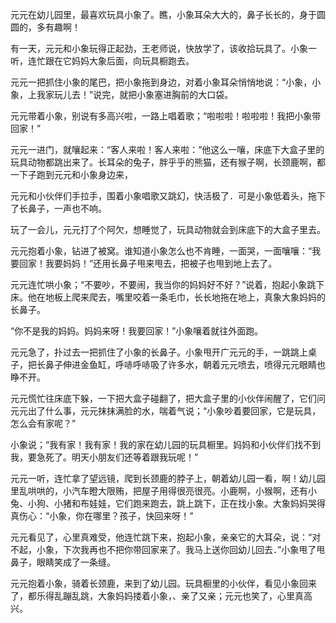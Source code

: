元元在幼儿园里，最喜欢玩具小象了。瞧，小象耳朵大大的，鼻子长长的，身于圆圆的，多有趣啊！

有一天，元元和小象玩得正起劲，王老师说，快放学了，该收拾玩具了。小象一听，连忙跟在它妈妈大象后面，向玩具橱跑去。

元元一把抓住小象的尾巴，把小象拖到身边，对着小象耳朵悄悄地说：“小象，小象，上我家玩儿去！”说完，就把小象塞进胸前的大口袋。

元元带着小象，别说有多高兴啦，一路上唱着歌；“啦啦啦！啦啦啦！我把小象带回家！”

元元一进门，就嚷起来：“客人来啦！客人来啦：”他这么一嚷，床底下大盒子里的玩具动物都跳出来了。长耳朵的兔子，胖乎乎的熊猫，还有猴子啊，长颈鹿啊，都一下子跑到元元和小象身边来，

元元和小伙伴们手拉手，围着小象唱歌又跳幻，快活极了．可是小象低着头，拖下了长鼻子，一声也不响。

玩了一会儿，元元打了个阿欠，想睡觉了，玩具动物就会到床底下的大盒子里去。

元元抱着小象，钻进了被窝。谁知道小象怎么也不肯睡，一面哭，一面嚷嚷：“我要回家！我要妈妈！”还用长鼻子甩来甩去，把被子也甩到地上去了。

元元连忙哄小象；“不要吵，不要闹，我当你的妈妈好不好？”说着，抱起小象跳下床。他在地板上爬来爬去，嘴里咬着一条毛巾，长长地拖在地上，真象大象妈妈的长鼻子。

“你不是我的妈妈。妈妈来呀！我要回家！”小象嚷着就往外面跑。

元元急了，扑过去一把抓住了小象的长鼻子。小象甩开广元元的手，一跳跳上桌子，把长鼻子伸进金鱼缸，呼哧呼哧吸了许多水，朝着元元喷去，喷得元元眼睛也睁不开。

元元慌忙往床底下躲，一下把大盒子碰翻了，把大盒子里的小伙伴闹醒了，它们问元元出了什么事，元元抹抹满脸的水，喘着气说；“小象吵着要回家，它是玩具，怎么会有家呢？”

小象说；“我有家！我有家！我的家在幼儿园的玩具橱里。妈妈和小伙伴们找不到我，要急死了。明天小朋友们还等着跟我玩呢！”

元元一听，连忙拿了望远镜，爬到长颈鹿的脖子上，朝着幼儿园一看，啊！幼儿园里乱哄哄的，小汽车瞪大限贿，把屋子用得很亮很亮。小鹿啊，小猴啊，还有小兔、小狗、小猪和布娃娃，它们跑来跑去，跳上跳下，正在找小象。大象妈妈哭得真伤心：“小象，你在哪里？孩子，快回来呀！”

元元看见了，心里真难受，他连忙跳下来，抱起小象，亲亲它的大耳朵，说：“对不起，小象，下次我再也不把你带回家来了。我马上送你回幼儿回去．”小象甩了甩鼻子，眼睛笑成了一条缝。

元元抱着小象，骑着长颈鹿，来到了幼儿园。玩具橱里的小伙伴，看见小象回来了，都乐得乱蹦乱跳，大象妈妈搂着小象，、亲了又亲；元元也笑了，心里真高兴。
